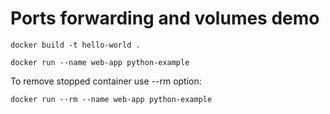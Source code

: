 # Ports forwarding and volumes demo

```docker
docker build -t hello-world .

docker run --name web-app python-example
```

To remove stopped container use --rm option:

```
docker run --rm --name web-app python-example
```